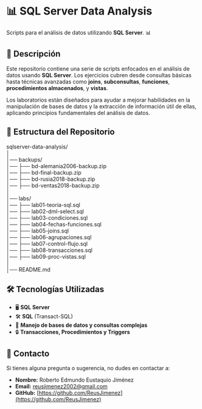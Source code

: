 # 📊 **SQL Server Data Analysis**  

Scripts para el análisis de datos utilizando **SQL Server**. 📊  

## 📝 **Descripción**  

Este repositorio contiene una serie de scripts enfocados en el análisis de datos usando **SQL Server**. Los ejercicios cubren desde consultas básicas hasta técnicas avanzadas como **joins**, **subconsultas**, **funciones**, **procedimientos almacenados**, y **vistas**. 

Los laboratorios están diseñados para ayudar a mejorar habilidades en la manipulación de bases de datos y la extracción de información útil de ellas, aplicando principios fundamentales del análisis de datos.

## 📁 Estructura del Repositorio  

sqlserver-data-analysis/  
│  
│── backups/  
│── ├── bd-alemania2006-backup.zip  
│── ├── bd-final-backup.zip  
│── ├── bd-rusia2018-backup.zip  
│── ├── bd-ventas2018-backup.zip  
│  
│── labs/  
│── ├── lab01-teoria-sql.sql  
│── ├── lab02-dml-select.sql  
│── ├── lab03-condiciones.sql  
│── ├── lab04-fechas-funciones.sql  
│── ├── lab05-joins.sql  
│── ├── lab06-agrupaciones.sql  
│── ├── lab07-control-flujo.sql  
│── ├── lab08-transacciones.sql  
│── ├── lab09-proc-vistas.sql  
│  
│── README.md  

## 🛠 **Tecnologías Utilizadas**  

- 🖥️ **SQL Server**  
- 🛠️ **SQL** (Transact-SQL)  
- 💾 **Manejo de bases de datos y consultas complejas**  
- 🔒 **Transacciones, Procedimientos y Triggers**  

## 📩 **Contacto**  

Si tienes alguna pregunta o sugerencia, no dudes en contactar a:

- **Nombre:** Roberto Edmundo Eustaquio Jiménez  
- **Email:** [reusjimenez2002@gmail.com](mailto:reusjimenez2002@gmail.com)  
- **GitHub:** [https://github.com/ReusJimenez](https://github.com/ReusJimenez)  
